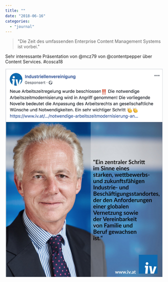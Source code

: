 ```yaml
---
title: ""
date: "2018-06-16"
categories: 
  - "journal"
---
```


> "Die Zeit des umfassenden Enterprise Content Management Systems ist vorbei."

Sehr interessante Präsentation von @mcz79 von @contentpepper über Content Services. #cosca18

![](images/5475388bfb.jpg)
